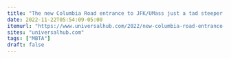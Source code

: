 ```yaml
---
title: "The new Columbia Road entrance to JFK/UMass just a tad steeper than the old one"
date: 2022-11-22T05:54:09-05:00
itemurl: "https://www.universalhub.com/2022/new-columbia-road-entrance-jfkumass-just-tad"
sites: "universalhub.com"
tags: ["MBTA"]
draft: false
---
```


